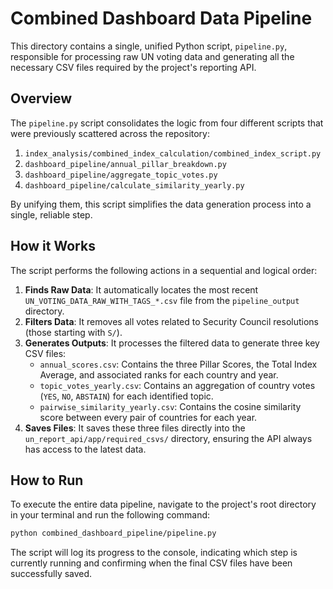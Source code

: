# Combined Dashboard Data Pipeline

This directory contains a single, unified Python script, `pipeline.py`, responsible for processing raw UN voting data and generating all the necessary CSV files required by the project's reporting API.

## Overview

The `pipeline.py` script consolidates the logic from four different scripts that were previously scattered across the repository:

1.  `index_analysis/combined_index_calculation/combined_index_script.py`
2.  `dashboard_pipeline/annual_pillar_breakdown.py`
3.  `dashboard_pipeline/aggregate_topic_votes.py`
4.  `dashboard_pipeline/calculate_similarity_yearly.py`

By unifying them, this script simplifies the data generation process into a single, reliable step.

## How it Works

The script performs the following actions in a sequential and logical order:

1.  **Finds Raw Data**: It automatically locates the most recent `UN_VOTING_DATA_RAW_WITH_TAGS_*.csv` file from the `pipeline_output` directory.
2.  **Filters Data**: It removes all votes related to Security Council resolutions (those starting with `S/`).
3.  **Generates Outputs**: It processes the filtered data to generate three key CSV files:
    *   `annual_scores.csv`: Contains the three Pillar Scores, the Total Index Average, and associated ranks for each country and year.
    *   `topic_votes_yearly.csv`: Contains an aggregation of country votes (`YES`, `NO`, `ABSTAIN`) for each identified topic.
    *   `pairwise_similarity_yearly.csv`: Contains the cosine similarity score between every pair of countries for each year.
4.  **Saves Files**: It saves these three files directly into the `un_report_api/app/required_csvs/` directory, ensuring the API always has access to the latest data.

## How to Run

To execute the entire data pipeline, navigate to the project's root directory in your terminal and run the following command:

```bash
python combined_dashboard_pipeline/pipeline.py
```

The script will log its progress to the console, indicating which step is currently running and confirming when the final CSV files have been successfully saved. 